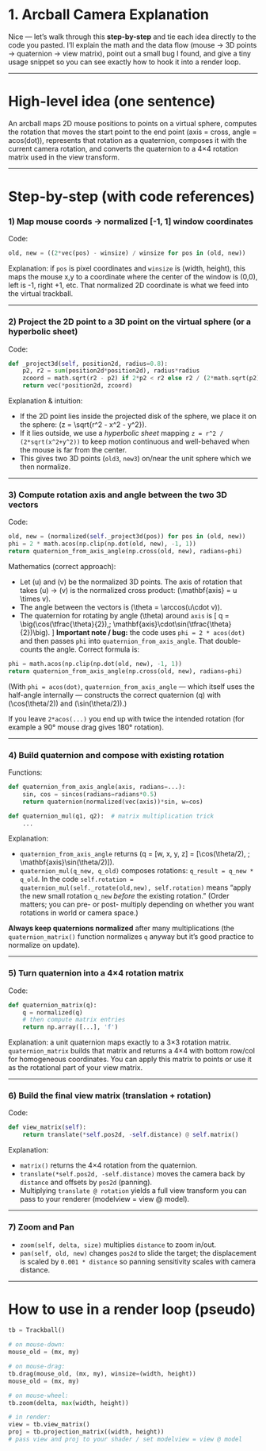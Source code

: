 # 1. Arcball Camera Explanation

Nice — let’s walk through this **step-by-step** and tie each idea directly to the code you pasted. I’ll explain the math and the data flow (mouse → 3D points → quaternion → view matrix), point out a small bug I found, and give a tiny usage snippet so you can see exactly how to hook it into a render loop.

---

# High-level idea (one sentence)

An arcball maps 2D mouse positions to points on a virtual sphere, computes the rotation that moves the start point to the end point (axis = cross, angle = acos(dot)), represents that rotation as a quaternion, composes it with the current camera rotation, and converts the quaternion to a 4×4 rotation matrix used in the view transform.

---

# Step-by-step (with code references)

### 1) Map mouse coords → normalized [-1, 1] window coordinates

Code:

```py
old, new = ((2*vec(pos) - winsize) / winsize for pos in (old, new))
```

Explanation: if `pos` is pixel coordinates and `winsize` is (width, height), this maps the mouse x,y to a coordinate where the center of the window is (0,0), left is -1, right +1, etc. That normalized 2D coordinate is what we feed into the virtual trackball.

---

### 2) Project the 2D point to a 3D point on the virtual sphere (or a hyperbolic sheet)

Code:

```py
def _project3d(self, position2d, radius=0.8):
    p2, r2 = sum(position2d*position2d), radius*radius
    zcoord = math.sqrt(r2 - p2) if 2*p2 < r2 else r2 / (2*math.sqrt(p2))
    return vec(*position2d, zcoord)
```

Explanation & intuition:

* If the 2D point lies inside the projected disk of the sphere, we place it on the sphere: (z = \sqrt{r^2 - x^2 - y^2}).
* If it lies outside, we use a *hyperbolic sheet* mapping `z = r^2 / (2*sqrt(x^2+y^2))` to keep motion continuous and well-behaved when the mouse is far from the center.
* This gives two 3D points (`old3`, `new3`) on/near the unit sphere which we then normalize.

---

### 3) Compute rotation axis and angle between the two 3D vectors

Code:

```py
old, new = (normalized(self._project3d(pos)) for pos in (old, new))
phi = 2 * math.acos(np.clip(np.dot(old, new), -1, 1))
return quaternion_from_axis_angle(np.cross(old, new), radians=phi)
```

Mathematics (correct approach):

* Let (u) and (v) be the normalized 3D points. The axis of rotation that takes (u) → (v) is the normalized cross product: (\mathbf{axis} = u \times v).
* The angle between the vectors is (\theta = \arccos(u\cdot v)).
* The quaternion for rotating by angle (\theta) around `axis` is
  [
  q = \big(\cos(\tfrac{\theta}{2}),; \mathbf{axis}\cdot\sin(\tfrac{\theta}{2})\big).
  ]
  **Important note / bug:** the code uses `phi = 2 * acos(dot)` and then passes `phi` into `quaternion_from_axis_angle`. That double-counts the angle. Correct formula is:

```py
phi = math.acos(np.clip(np.dot(old, new), -1, 1))
return quaternion_from_axis_angle(np.cross(old, new), radians=phi)
```

(With `phi = acos(dot)`, `quaternion_from_axis_angle` — which itself uses the half-angle internally — constructs the correct quaternion (q) with (\cos(\theta/2)) and (\sin(\theta/2)).)

If you leave `2*acos(...)` you end up with twice the intended rotation (for example a 90° mouse drag gives 180° rotation).

---

### 4) Build quaternion and compose with existing rotation

Functions:

```py
def quaternion_from_axis_angle(axis, radians=...):
    sin, cos = sincos(radians=radians*0.5)
    return quaternion(normalized(vec(axis))*sin, w=cos)

def quaternion_mul(q1, q2):  # matrix multiplication trick
    ...
```

Explanation:

* `quaternion_from_axis_angle` returns (q = [w, x, y, z] = [\cos(\theta/2), ; \mathbf{axis}\sin(\theta/2)]).
* `quaternion_mul(q_new, q_old)` composes rotations: `q_result = q_new * q_old`.
  In the code `self.rotation = quaternion_mul(self._rotate(old,new), self.rotation)` means “apply the new small rotation `q_new` *before* the existing rotation.” (Order matters; you can pre- or post- multiply depending on whether you want rotations in world or camera space.)

**Always keep quaternions normalized** after many multiplications (the `quaternion_matrix()` function normalizes `q` anyway but it’s good practice to normalize on update).

---

### 5) Turn quaternion into a 4×4 rotation matrix

Code:

```py
def quaternion_matrix(q):
    q = normalized(q)
    # then compute matrix entries
    return np.array([...], 'f')
```

Explanation: a unit quaternion maps exactly to a 3×3 rotation matrix. `quaternion_matrix` builds that matrix and returns a 4×4 with bottom row/col for homogeneous coordinates. You can apply this matrix to points or use it as the rotational part of your view matrix.

---

### 6) Build the final view matrix (translation + rotation)

Code:

```py
def view_matrix(self):
    return translate(*self.pos2d, -self.distance) @ self.matrix()
```

Explanation:

* `matrix()` returns the 4×4 rotation from the quaternion.
* `translate(*self.pos2d, -self.distance)` moves the camera back by `distance` and offsets by `pos2d` (panning).
* Multiplying `translate @ rotation` yields a full view transform you can pass to your renderer (modelview = view @ model).

---

### 7) Zoom and Pan

* `zoom(self, delta, size)` multiplies `distance` to zoom in/out.
* `pan(self, old, new)` changes `pos2d` to slide the target; the displacement is scaled by `0.001 * distance` so panning sensitivity scales with camera distance.

---

# How to use in a render loop (pseudo)

```py
tb = Trackball()

# on mouse-down:
mouse_old = (mx, my)

# on mouse-drag:
tb.drag(mouse_old, (mx, my), winsize=(width, height))
mouse_old = (mx, my)

# on mouse-wheel:
tb.zoom(delta, max(width, height))

# in render:
view = tb.view_matrix()
proj = tb.projection_matrix((width, height))
# pass view and proj to your shader / set modelview = view @ model
```

